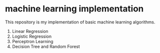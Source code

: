 # machine learning implementation
This repository is my implementation of basic machine learning algorithms.

1) Linear Regression
2) Logistic Regression
3) Perceptron Learning
4) Decision Tree and Random Forest
